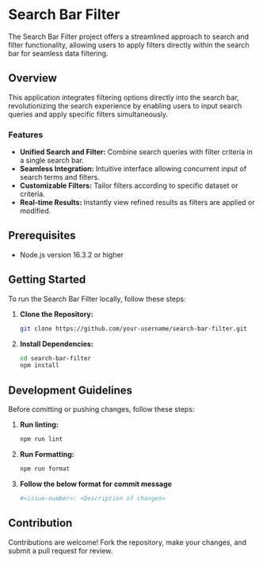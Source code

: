 # Search Bar Filter

The Search Bar Filter project offers a streamlined approach to search and filter functionality, allowing users to apply filters directly within the search bar for seamless data filtering.

## Overview

This application integrates filtering options directly into the search bar, revolutionizing the search experience by enabling users to input search queries and apply specific filters simultaneously.

### Features

- **Unified Search and Filter:** Combine search queries with filter criteria in a single search bar.
- **Seamless Integration:** Intuitive interface allowing concurrent input of search terms and filters.
- **Customizable Filters:** Tailor filters according to specific dataset or criteria.
- **Real-time Results:** Instantly view refined results as filters are applied or modified.

## Prerequisites

- Node.js version 16.3.2 or higher

## Getting Started

To run the Search Bar Filter locally, follow these steps:

1. **Clone the Repository:**

   ```bash
   git clone https://github.com/your-username/search-bar-filter.git

2. **Install Dependencies:**

   ```bash
   cd search-bar-filter
   npm install

## Development Guidelines

Before comitting or pushing changes, follow these steps:

1. **Run linting:**

   ```bash
   npm run lint

2. **Run Formatting:**

   ```bash
   npm run format

3. **Follow the below format for commit message**

      ```bash
     #<issue-number>: <Description of changes>
      ```

## Contribution

Contributions are welcome! Fork the repository, make your changes, and submit a pull request for review.
